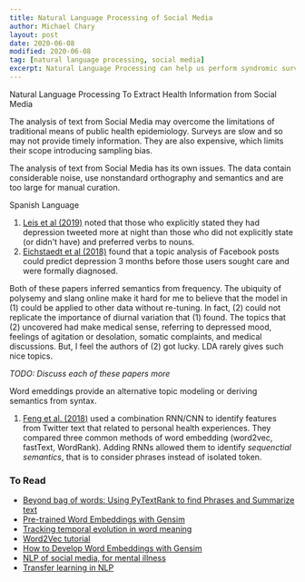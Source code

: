 ```yaml
---
title: Natural Language Processing of Social Media
author: Michael Chary
layout: post
date: 2020-06-08
modified: 2020-06-08
tag: [natural language processing, social media] 
excerpt: Natural Language Processing can help us perform syndromic surveillance with social media
---
```




Natural Language Processing To Extract Health Information from Social Media 





The analysis of text from Social Media may overcome the limitations of traditional means of public health epidemiology. Surveys are slow and so may not provide timely information. They are also expensive, which limits their scope introducing sampling bias. 

The analysis of text from Social Media has its own issues. The data contain considerable noise, use nonstandard orthography and semantics and are too large for manual curation.



Spanish Language 

1. [Leis et al (2019)](https://preprints.jmir.org/preprint/14199) noted that those who explicitly stated they had depression tweeted more at night than those who did not explicitly state (or didn't have) and preferred verbs to nouns. 
2. [Eichstaedt et al (2018)](https://www.pnas.org/content/115/44/11203.short) found that a topic analysis of Facebook posts could predict depression 3 months before those users sought care and were formally diagnosed. 

Both of these papers inferred semantics from frequency. The ubiquity of polysemy and slang online make it hard for me to believe that the model in (1) could be applied to other data without re-tuning. In fact, (2) could not replicate the importance of diurnal variation that (1) found. The topics that (2) uncovered had make medical sense, referring to depressed mood, feelings of agitation or desolation, somatic complaints, and medical discussions. But, I feel the authors of (2) got lucky. LDA rarely gives such nice topics. 

_TODO: Discuss each of these papers more_

Word emeddings provide an alternative topic modeling or deriving semantics from syntax. 

1. [Feng et al. (2018)](https://aaai.org/ocs/index.php/WS/AAAIW18/paper/viewPDFInterstitial/17178/15617) used a combination RNN/CNN to identify features from Twitter text that related to personal health experiences. They compared three common methods of word embedding (word2vec, fastText, WordRank). Adding RNNs allowed them to identify _sequenctial semantics_, that is to consider phrases instead of isolated token. 


### To Read
* [Beyond bag of words: Using PyTextRank to find Phrases and Summarize text](https://medium.com/@aneesha/beyond-bag-of-words-using-pytextrank-to-find-phrases-and-summarize-text-f736fa3773c5)
* [Pre-trained Word Embeddings with Gensim](https://kavita-ganesan.com/easily-access-pre-trained-word-embeddings-with-gensim/?relatedposts_hit=1&relatedposts_origin=1229&relatedposts_position=0#.XYlqBJNKjxW)
* [Tracking temporal evolution in word meaning](https://pdfs.semanticscholar.org/24c2/3289b487fed733d1f2f49b78cbc091f5d253.pdf)
* [Word2Vec tutorial](https://markroxor.github.io/gensim/static/notebooks/online_w2v_tutorial.html)
* [How to Develop Word Embeddings with Gensim](https://machinelearningmastery.com/develop-word-embeddings-python-gensim/)
* [NLP of social media, for mental illness](./nlp-of-some.md)
* [Transfer learning in NLP](https://towardsdatascience.com/transfer-learning-in-nlp-fecc59f546e4)


 
